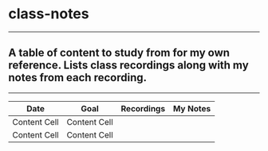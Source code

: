 # class-notes

-----

## A table of content to study from for my own reference. Lists class recordings along with my notes from each recording.

-----

| Date          |     Goal      |   Recordings   | My Notes         | 
| ------------- | ------------- | ------------- | ------------- | 
| Content Cell  | Content Cell  |               |               | 
| Content Cell  | Content Cell  |               |               | 

